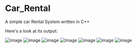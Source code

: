 # Car_Rental
A simple car Rental System written in C++

Here's a look at its output:

![image](https://github.com/user-attachments/assets/144cb4a7-5130-4122-b25d-3dcb3f2693e3)
![image](https://github.com/user-attachments/assets/905ff589-7733-4b56-88ad-8219094f3958)
![image](https://github.com/user-attachments/assets/0c5fdcb8-5eae-45ae-b564-ac466f3913ee)
![image](https://github.com/user-attachments/assets/fcb376d5-6055-40f5-84eb-162dda767aeb)
![image](https://github.com/user-attachments/assets/4abed3be-f470-48ee-b5a9-25699745af7d)
![image](https://github.com/user-attachments/assets/30e35a36-67e1-4a2f-9959-d1bd7acaf586)
![image](https://github.com/user-attachments/assets/69e351b8-fa15-428d-815c-e8bcf5341b8f)






